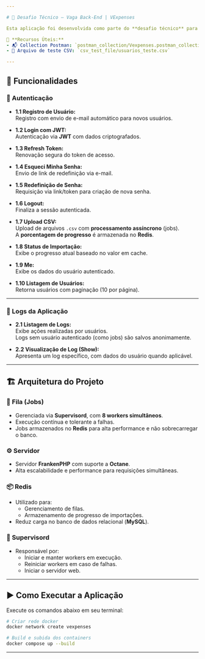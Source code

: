 ```yaml
---

# 🚀 Desafio Técnico — Vaga Back-End | VExpenses

Esta aplicação foi desenvolvida como parte do **desafio técnico** para a vaga de **Desenvolvedor Back-end** na **VExpenses**.

📁 **Recursos Úteis:**
- 📬 Collection Postman: `postman_collection/Vexpenses.postman_collection.json`  
- 📄 Arquivo de teste CSV: `csv_test_file/usuarios_teste.csv`

---
```


## 📌 Funcionalidades

### 🔐 Autenticação

- **1.1 Registro de Usuário:**  
  Registro com envio de e-mail automático para novos usuários.

- **1.2 Login com JWT:**  
  Autenticação via **JWT** com dados criptografados.

- **1.3 Refresh Token:**  
  Renovação segura do token de acesso.

- **1.4 Esqueci Minha Senha:**  
  Envio de link de redefinição via e-mail.

- **1.5 Redefinição de Senha:**  
  Requisição via link/token para criação de nova senha.

- **1.6 Logout:**  
  Finaliza a sessão autenticada.

- **1.7 Upload CSV:**  
  Upload de arquivos `.csv` com **processamento assíncrono** (jobs).  
  A **porcentagem de progresso** é armazenada no **Redis**.

- **1.8 Status de Importação:**  
  Exibe o progresso atual baseado no valor em cache.

- **1.9 Me:**  
  Exibe os dados do usuário autenticado.

- **1.10 Listagem de Usuários:**  
  Retorna usuários com paginação (10 por página).

---

### 📄 Logs da Aplicação

- **2.1 Listagem de Logs:**  
  Exibe ações realizadas por usuários.  
  Logs sem usuário autenticado (como jobs) são salvos anonimamente.

- **2.2 Visualização de Log (Show):**  
  Apresenta um log específico, com dados do usuário quando aplicável.

---

## 🏗️ Arquitetura do Projeto

### 🧵 Fila (Jobs)

- Gerenciada via **Supervisord**, com **8 workers simultâneos**.
- Execução contínua e tolerante a falhas.
- Jobs armazenados no **Redis** para alta performance e não sobrecarregar o banco.

### ⚙️ Servidor

- Servidor **FrankenPHP** com suporte a **Octane**.
- Alta escalabilidade e performance para requisições simultâneas.

### 📦 Redis

- Utilizado para:
  - Gerenciamento de filas.
  - Armazenamento de progresso de importações.
- Reduz carga no banco de dados relacional (**MySQL**).

### 🔁 Supervisord

- Responsável por:
  - Iniciar e manter workers em execução.
  - Reiniciar workers em caso de falhas.
  - Iniciar o servidor web.

---

## ▶️ Como Executar a Aplicação

Execute os comandos abaixo em seu terminal:

```bash
# Criar rede docker
docker network create vexpenses

# Build e subida dos containers
docker compose up --build
```

---
